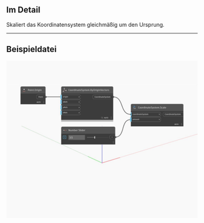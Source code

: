 <!--- Autodesk.DesignScript.Geometry.CoordinateSystem.Scale(amount) --->
<!--- RDCTCOVW6BS5FRXZS3PR264DLYDXTBQLYNP6TATAOVQALTU6V3SA --->
## Im Detail
Skaliert das Koordinatensystem gleichmäßig um den Ursprung.
___
## Beispieldatei

![Scale (amount)](./RDCTCOVW6BS5FRXZS3PR264DLYDXTBQLYNP6TATAOVQALTU6V3SA_img.jpg)

